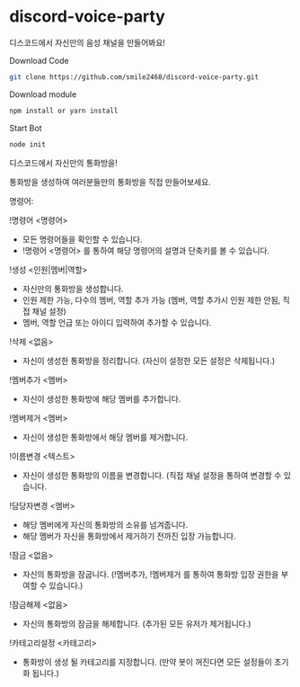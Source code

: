 # discord-voice-party
디스코드에서 자신만의 음성 채널을 만들어봐요!

Download Code
```sh
git clone https://github.com/smile2468/discord-voice-party.git
```

Download module
```sh
npm install or yarn install
```

Start Bot
```sh
node init
```

디스코드에서 자신만의 통화방을!

통화방을 생성하여 여러분들만의 통화방을 직접 만들어보세요.

명령어:

!명령어 <명령어>
- 모든 명령어들을 확인할 수 있습니다.
- !명령어 <명령어> 를 통하여 해당 명령어의 설명과 단축키를 볼 수 있습니다.

!생성 <인원|멤버|역할>
- 자신만의 통화방을 생성합니다.
- 인원 제한 가능, 다수의 멤버, 역할 추가 가능 (멤버, 역할 추가시 인원 제한 안됨, 직접 채널 설정)
- 멤버, 역할 언급 또는 아이디 입력하여 추가할 수  있습니다.

!삭제 <없음>
- 자신이 생성한 통화방을 정리합니다. (자신이 설정한 모든 설정은 삭제됩니다.)

!멤버추가 <멤버>
- 자신이 생성한 통화방에 해당 멤버를 추가합니다.

!멤버제거 <멤버>
- 자신이 생성한 통화방에서 해당 멤버를 제거합니다.

!이름변경 <텍스트>
- 자신이 생성한 통화방의 이름을 변경합니다. (직접 채널 설정을 통하여 변경할 수 있습니다.

!담당자변경 <멤버>
- 해당 멤버에게 자신의 통화방의 소유를 넘겨줍니다.
- 해당 멤버가 자신을 통화방에서 제거하기 전까진 입장 가능합니다.

!잠금 <없음>
- 자신의 통화방을 잠굽니다. (!멤버추가, !멤버제거 를 통하여 통화방 입장 권한을 부여할 수 있습니다.)

!잠금해제 <없음>
- 자신의 통화방의 잠금을 해제합니다. (추가된 모든 유저가 제거됩니다.)

!카테고리설정 <카테고리>
- 통화방이 생성 될 카테고리를 지정합니다. (만약 봇이 꺼진다면 모든 설정들이 초기화 됩니다.)
